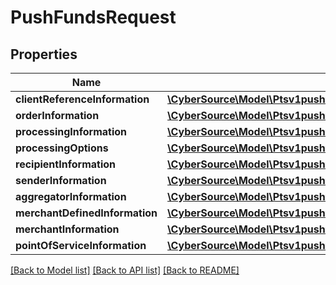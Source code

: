 # PushFundsRequest

## Properties
Name | Type | Description | Notes
------------ | ------------- | ------------- | -------------
**clientReferenceInformation** | [**\CyberSource\Model\Ptsv1pushfundstransferClientReferenceInformation**](Ptsv1pushfundstransferClientReferenceInformation.md) |  | [optional] 
**orderInformation** | [**\CyberSource\Model\Ptsv1pushfundstransferOrderInformation**](Ptsv1pushfundstransferOrderInformation.md) |  | 
**processingInformation** | [**\CyberSource\Model\Ptsv1pushfundstransferProcessingInformation**](Ptsv1pushfundstransferProcessingInformation.md) |  | 
**processingOptions** | [**\CyberSource\Model\Ptsv1pushfundstransferProcessingOptions**](Ptsv1pushfundstransferProcessingOptions.md) |  | [optional] 
**recipientInformation** | [**\CyberSource\Model\Ptsv1pushfundstransferRecipientInformation**](Ptsv1pushfundstransferRecipientInformation.md) |  | [optional] 
**senderInformation** | [**\CyberSource\Model\Ptsv1pushfundstransferSenderInformation**](Ptsv1pushfundstransferSenderInformation.md) |  | 
**aggregatorInformation** | [**\CyberSource\Model\Ptsv1pushfundstransferAggregatorInformation**](Ptsv1pushfundstransferAggregatorInformation.md) |  | [optional] 
**merchantDefinedInformation** | [**\CyberSource\Model\Ptsv1pushfundstransferMerchantDefinedInformation**](Ptsv1pushfundstransferMerchantDefinedInformation.md) |  | [optional] 
**merchantInformation** | [**\CyberSource\Model\Ptsv1pushfundstransferMerchantInformation**](Ptsv1pushfundstransferMerchantInformation.md) |  | [optional] 
**pointOfServiceInformation** | [**\CyberSource\Model\Ptsv1pushfundstransferPointOfServiceInformation**](Ptsv1pushfundstransferPointOfServiceInformation.md) |  | [optional] 

[[Back to Model list]](../README.md#documentation-for-models) [[Back to API list]](../README.md#documentation-for-api-endpoints) [[Back to README]](../README.md)


